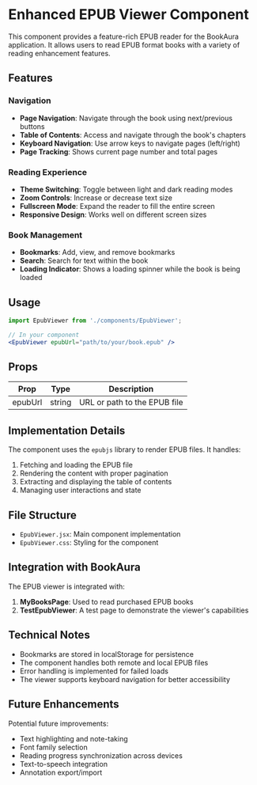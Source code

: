 # Enhanced EPUB Viewer Component

This component provides a feature-rich EPUB reader for the BookAura application. It allows users to read EPUB format books with a variety of reading enhancement features.

## Features

### Navigation
- **Page Navigation**: Navigate through the book using next/previous buttons
- **Table of Contents**: Access and navigate through the book's chapters
- **Keyboard Navigation**: Use arrow keys to navigate pages (left/right)
- **Page Tracking**: Shows current page number and total pages

### Reading Experience
- **Theme Switching**: Toggle between light and dark reading modes
- **Zoom Controls**: Increase or decrease text size
- **Fullscreen Mode**: Expand the reader to fill the entire screen
- **Responsive Design**: Works well on different screen sizes

### Book Management
- **Bookmarks**: Add, view, and remove bookmarks
- **Search**: Search for text within the book
- **Loading Indicator**: Shows a loading spinner while the book is being loaded

## Usage

```jsx
import EpubViewer from './components/EpubViewer';

// In your component
<EpubViewer epubUrl="path/to/your/book.epub" />
```

## Props

| Prop | Type | Description |
|------|------|-------------|
| epubUrl | string | URL or path to the EPUB file |

## Implementation Details

The component uses the `epubjs` library to render EPUB files. It handles:

1. Fetching and loading the EPUB file
2. Rendering the content with proper pagination
3. Extracting and displaying the table of contents
4. Managing user interactions and state

## File Structure

- `EpubViewer.jsx`: Main component implementation
- `EpubViewer.css`: Styling for the component

## Integration with BookAura

The EPUB viewer is integrated with:

1. **MyBooksPage**: Used to read purchased EPUB books
2. **TestEpubViewer**: A test page to demonstrate the viewer's capabilities

## Technical Notes

- Bookmarks are stored in localStorage for persistence
- The component handles both remote and local EPUB files
- Error handling is implemented for failed loads
- The viewer supports keyboard navigation for better accessibility

## Future Enhancements

Potential future improvements:
- Text highlighting and note-taking
- Font family selection
- Reading progress synchronization across devices
- Text-to-speech integration
- Annotation export/import
